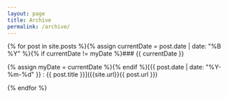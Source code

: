 ```yaml
---
layout: page
title: Archive
permalink: /archive/
---
```


{% for post in site.posts %}{% assign currentDate = post.date | date: "%B %Y" %}{% if currentDate != myDate %}### {{ currentDate }}

{% assign myDate = currentDate %}{% endif %}[{{ post.date | date: "%Y-%m-%d" }} : {{ post.title }}]({{site.url}}{{ post.url }})

{% endfor %}
